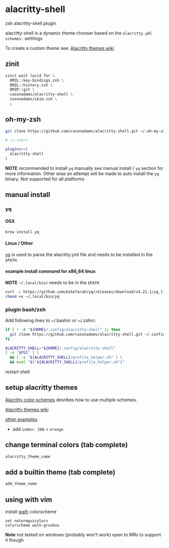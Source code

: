 # alacritty-shell

zsh alacritty-shell plugin

alacritty-shell is a dynamic theme chooser based on the `alacritty.yml`
`schemes:` setttings

To create a custom theme see:
[Alacritty themes wiki](https://github.com/casonadams/alacritty-shell/wiki/Themes)

## zinit

```zsh
zinit wait lucid for \
  OMZL::key-bindings.zsh \
  OMZL::history.zsh \
  OMZP::git \
  casonadams/alacritty-shell \
  casonadams/skim.zsh \
  ;
```

## oh-my-zsh

```sh
git clone https://github.com/casonadams/alacritty-shell.git ~/.oh-my-zsh/custom/plugins/alacritty-shell
```

```zsh
# ~/.zshrc

plugins+=(
  alacritty-shell
)
```

**NOTE** recommended to install `yq` manually see manual install / `yq` section
for more information. Other wise an attempt will be made to auto install the
`yq` binary. Not supported for all platforms

## manual install

### yq

#### OSX

```sh
brew install yq
```

#### Linux / Other

[yq](https://github.com/mikefarah/yq/releases) is used to parse the
alacritty.yml file and needs to be installed in the `$PATH`.

#### example install command for x86_64 linux

**NOTE** `~/.local/bin/` needs to be in the `$PATH`

```sh
curl -L https://github.com/mikefarah/yq/releases/download/v4.21.1/yq_linux_amd64 -o ~/.local/bin/yq
chmod +x ~/.local/bin/yq
```

### plugin bash/zsh

Add following lines to ~/.bashrc or ~/.zshrc:

```sh
if [ ! -d "${HOME}/.config/alacritty-shell" ]; then
  git clone https://github.com/casonadams/alacritty-shell.git ~/.config/alacritty-shell
fi

ALACRITTY_SHELL="${HOME}/.config/alacritty-shell"
[ -n "$PS1" ] \
  && [ -s "${ALACRITTY_SHELL}/profile_helper.sh" ] \
  && eval "$("${ALACRITTY_SHELL}/profile_helper.sh")"
```

restart shell

## setup alacritty themes

[Alacritty color-schemes](https://github.com/alacritty/alacritty/wiki/Color-schemes)
desribes how to use multiple schemes.

[Alacritty themes wiki](https://github.com/casonadams/alacritty-shell/wiki/Themes)

[other examples](https://github.com/aarowill/base16-alacritty/tree/master/colors)

- add `index: 208` = `orange`

## change terminal colors (tab complete)

```sh
alacritty_theme_name
```

## add a builtin theme (tab complete)

```sh
add_theme_name
```

## using with vim

install [walh](https://github.com/casonadams/walh) colorscheme

```vimrc
set notermguicolors
colorscheme walh-gruvbox
```

**Note** not tested on windows (probably won't work) open to MRs to support it
though
